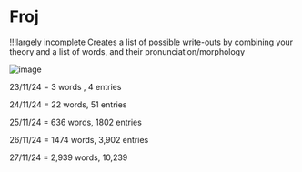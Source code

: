 # Froj 
!!!largely incomplete
Creates a list of possible write-outs by combining your theory and a list of words, and their pronunciation/morphology

![image](images/froj.png)

23/11/24 = 3 words , 4 entries

24/11/24 = 22 words, 51 entries

25/11/24 = 636 words, 1802 entries

26/11/24 = 1474 words,  3,902 entries

27/11/24 = 2,939 words, 10,239
